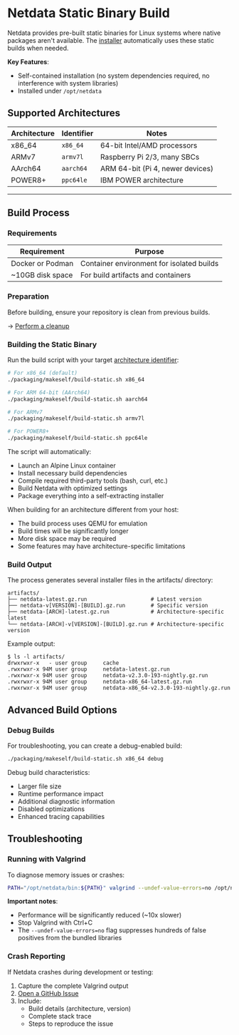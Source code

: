 # Netdata Static Binary Build

Netdata provides pre-built static binaries for Linux systems where native packages aren't available. The [installer](/packaging/installer/methods/kickstart.md) automatically uses these static builds when needed.

**Key Features**:

- Self-contained installation (no system dependencies required, no interference with system libraries)
- Installed under `/opt/netdata`

## Supported Architectures

| Architecture | Identifier | Notes                            |
|--------------|------------|----------------------------------|
| x86_64       | `x86_64`   | 64-bit Intel/AMD processors      |
| ARMv7        | `armv7l`   | Raspberry Pi 2/3, many SBCs      |
| AArch64      | `aarch64`  | ARM 64-bit (Pi 4, newer devices) |
| POWER8+      | `ppc64le`  | IBM POWER architecture           |

---

## Build Process

### Requirements

| Requirement      | Purpose                                   |
|------------------|-------------------------------------------|
| Docker or Podman | Container environment for isolated builds |
| ~10GB disk space | For build artifacts and containers        |

### Preparation

Before building, ensure your repository is clean from previous builds.

→ [Perform a cleanup](/packaging/installer/methods/manual.md#perform-a-cleanup-in-your-netdata-repo)

### Building the Static Binary

Run the build script with your target [architecture identifier](#supported-architectures):

```bash
# For x86_64 (default)
./packaging/makeself/build-static.sh x86_64

# For ARM 64-bit (AArch64)
./packaging/makeself/build-static.sh aarch64

# For ARMv7
./packaging/makeself/build-static.sh armv7l

# For POWER8+
./packaging/makeself/build-static.sh ppc64le
```

The script will automatically:

- Launch an Alpine Linux container
- Install necessary build dependencies
- Compile required third-party tools (bash, curl, etc.)
- Build Netdata with optimized settings
- Package everything into a self-extracting installer

When building for an architecture different from your host:

- The build process uses QEMU for emulation
- Build times will be significantly longer
- More disk space may be required
- Some features may have architecture-specific limitations

### Build Output

The process generates several installer files in the artifacts/ directory:

```
artifacts/
├── netdata-latest.gz.run                    # Latest version
├── netdata-v[VERSION]-[BUILD].gz.run        # Specific version
├── netdata-[ARCH]-latest.gz.run             # Architecture-specific latest
└── netdata-[ARCH]-v[VERSION]-[BUILD].gz.run # Architecture-specific version
```

Example output:

```
$ ls -l artifacts/
drwxrwxr-x   - user group     cache
.rwxrwxr-x 94M user group     netdata-latest.gz.run
.rwxrwxr-x 94M user group     netdata-v2.3.0-193-nightly.gz.run
.rwxrwxr-x 94M user group     netdata-x86_64-latest.gz.run
.rwxrwxr-x 94M user group     netdata-x86_64-v2.3.0-193-nightly.gz.run
```

## Advanced Build Options

### Debug Builds

For troubleshooting, you can create a debug-enabled build:

```bash
./packaging/makeself/build-static.sh x86_64 debug
```

Debug build characteristics:

- Larger file size
- Runtime performance impact
- Additional diagnostic information
- Disabled optimizations
- Enhanced tracing capabilities

## Troubleshooting

### Running with Valgrind

To diagnose memory issues or crashes:

```bash
PATH="/opt/netdata/bin:${PATH}" valgrind --undef-value-errors=no /opt/netdata/bin/srv/netdata -D
```

**Important notes**:

- Performance will be significantly reduced (~10x slower)
- Stop Valgrind with Ctrl+C
- The `--undef-value-errors=no` flag suppresses hundreds of false positives from the bundled libraries

### Crash Reporting

If Netdata crashes during development or testing:

1. Capture the complete Valgrind output
2. [Open a GitHub Issue](https://github.com/netdata/netdata/issues/new/choose)
3. Include:
    - Build details (architecture, version)
    - Complete stack trace
    - Steps to reproduce the issue